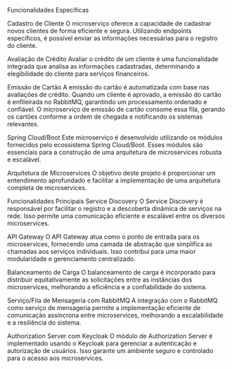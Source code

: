 Funcionalidades Específicas

Cadastro de Cliente
O microserviço oferece a capacidade de cadastrar novos clientes de forma eficiente e segura. Utilizando endpoints específicos, é possível enviar as informações necessárias para o registro do cliente.

Avaliação de Crédito
Avaliar o crédito de um cliente é uma funcionalidade integrada que analisa as informações cadastradas, determinando a elegibilidade do cliente para serviços financeiros. 

Emissão de Cartão
A emissão do cartão é automatizada com base nas avaliações de crédito. Quando um cliente é aprovado, a emissão do cartão é enfileirada no RabbitMQ, garantindo um processamento ordenado e confiável. O microserviço de emissão de cartão consome essa fila, gerando os cartões conforme a ordem de chegada e notificando os sistemas relevantes.

Spring Cloud/Boot
Este microserviço é desenvolvido utilizando os módulos fornecidos pelo ecossistema Spring Cloud/Boot. Esses módulos são essenciais para a construção de uma arquitetura de microservices robusta e escalável.

Arquitetura de Microservices
O objetivo deste projeto é proporcionar um entendimento aprofundado e facilitar a implementação de uma arquitetura completa de microservices. 

Funcionalidades Principais
Service Discovery
O Service Discovery é responsável por facilitar o registro e a descoberta dinâmica de serviços na rede. Isso permite uma comunicação eficiente e escalável entre os diversos microservices.

API Gateway
O API Gateway atua como o ponto de entrada para os microservices, fornecendo uma camada de abstração que simplifica as chamadas aos serviços individuais. Isso contribui para uma maior modularidade e gerenciamento centralizado.

Balanceamento de Carga
O balanceamento de carga é incorporado para distribuir equitativamente as solicitações entre as instâncias dos microservices, melhorando a eficiência e a confiabilidade do sistema.

Serviço/Fila de Mensageria com RabbitMQ
A integração com o RabbitMQ como serviço de mensageria permite a implementação eficiente de comunicação assíncrona entre microservices, melhorando a escalabilidade e a resiliência do sistema.

Authorization Server com Keycloak
O módulo de Authorization Server é implementado usando o Keycloak para gerenciar a autenticação e autorização de usuários. Isso garante um ambiente seguro e controlado para o acesso aos microservices.

